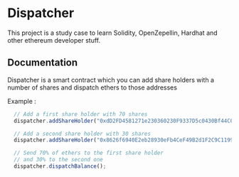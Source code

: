 # Dispatcher

This project is a study case to learn Solidity, OpenZepellin, Hardhat and other ethereum developer stuff.

## Documentation

Dispatcher is a smart contract which you can add share holders with a number of shares and dispatch ethers to those addresses

Example :
```typescript
  // Add a first share holder with 70 shares
  dispatcher.addShareHolder("0xdD2FD4581271e230360230F9337D5c0430Bf44C0", 70);

  // Add a second share holder with 30 shares
  dispatcher.addShareHolder("0x8626f6940E2eb28930eFb4CeF49B2d1F2C9C1199", 30);

  // Send 70% of ethers to the first share holder
  // and 30% to the second one
  dispatcher.dispatchBalance();
```
